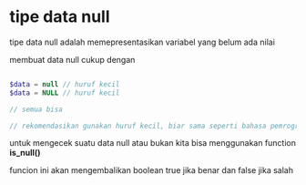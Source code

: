# tipe data null
tipe data null adalah memepresentasikan variabel yang belum ada nilai

membuat data null cukup dengan

```php

$data = null // huruf kecil 
$data = NULL // huruf kecil

// semua bisa

// rekomendasikan gunakan huruf kecil, biar sama seperti bahasa pemrograman lain
```

untuk mengecek suatu data null atau bukan kita bisa menggunakan function **is_null()**

funcion ini akan mengembalikan boolean true jika benar dan false jika salah